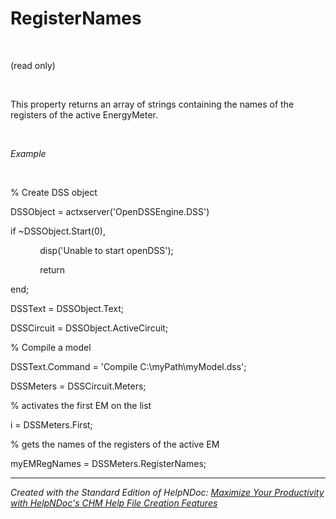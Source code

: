 # RegisterNames

&nbsp;

(read only)

&nbsp;

This property returns an array of strings containing the names of the registers of the active EnergyMeter.

&nbsp;

*Example*

&nbsp;

% Create DSS object

DSSObject = actxserver('OpenDSSEngine.DSS')

if ~DSSObject.Start(0),

&nbsp; &nbsp; &nbsp; &nbsp; &nbsp; &nbsp; disp('Unable to start openDSS');

&nbsp; &nbsp; &nbsp; &nbsp; &nbsp; &nbsp; return

end;

DSSText = DSSObject.Text;

DSSCircuit = DSSObject.ActiveCircuit;

% Compile a model &nbsp; &nbsp;

DSSText.Command = 'Compile C:\\myPath\\myModel.dss';

DSSMeters = DSSCircuit.Meters;

% activates the first EM on the list

i = DSSMeters.First;

% gets the names of the registers of the active EM

myEMRegNames = DSSMeters.RegisterNames;

***
_Created with the Standard Edition of HelpNDoc: [Maximize Your Productivity with HelpNDoc's CHM Help File Creation Features](<https://www.helpndoc.com/feature-tour/create-chm-help-files/>)_
